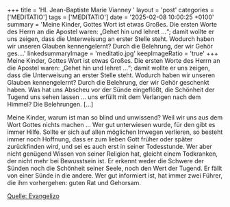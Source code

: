 +++
title = 'Hl. Jean-Baptiste Marie Vianney  '
layout = 'post'
categories = ['MEDITATIO']
tags = ['MEDITATIO']
date = '2025-02-08 10:00:25 +0100'
summary = 'Meine Kinder, Gottes Wort ist etwas Großes. Die ersten Worte des Herrn an die Apostel waren: „Gehet hin und lehret …“; damit wollte er uns zeigen, dass die Unterweisung an erster Stelle steht. Wodurch haben wir unseren Glauben kennengelernt? Durch die Belehrung, der wir Gehör ges....'
linkedsummaryImage = 'meditatio.jpg'
keepImageRatio = 'true'
+++
Meine Kinder, Gottes Wort ist etwas Großes. Die ersten Worte des Herrn an die Apostel waren: „Gehet hin und lehret …“; damit wollte er uns zeigen, dass die Unterweisung an erster Stelle steht. Wodurch haben wir unseren Glauben kennengelernt? Durch die Belehrung, der wir Gehör geschenkt haben.<!--more--> Was hat uns Abscheu vor der Sünde eingeflößt, die Schönheit der Tugend uns sehen lassen … uns erfüllt mit dem Verlangen nach dem Himmel? Die Belehrungen. […]

Meine Kinder, warum ist man so blind und unwissend? Weil wir uns aus dem Wort Gottes nichts machen … Wer gut unterwiesen wurde, für den gibt es immer Hilfe. Sollte er sich auf allen möglichen Irrwegen verlieren, so besteht immer noch Hoffnung, dass er zum lieben Gott früher oder später zurückfinden wird, und sei es auch erst in seiner Todesstunde. Wer aber nicht genügend Wissen von seiner Religion hat, gleicht einem Todkranken, der nicht mehr bei Bewusstsein ist. Er erkennt weder die Schwere der Sünden noch die Schönheit seiner Seele, noch den Wert der Tugend. Er fällt von einer Sünde in die andere. Wer gut informiert ist, hat immer zwei Führer, die ihm vorhergehen: guten Rat und Gehorsam.


[Quelle: Evangelizo](https://evangeliumtagfuertag.org/DE/gospel)
